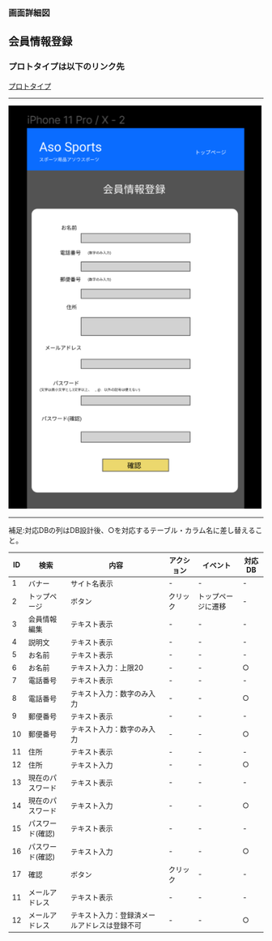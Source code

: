 ### 画面詳細図
## 会員情報登録
### プロトタイプは以下のリンク先
[プロトタイプ](https://www.figma.com/file/36DPETfL3dwzP5NjNW1WZQ/Untitled?node-id=0%3A1)
*****
<img src="img/register.png" width="500">

*****

補足:対応DBの列はDB設計後、○を対応するテーブル・カラム名に差し替えること。

| ID | 検索 | 内容 | アクション | イベント | 対応DB |
|----|-----|-----|---------|--------|-------|
|1|バナー|サイト名表示|-|-|-|
|2|トップページ|ボタン|クリック|トップページに遷移|-|
|3|会員情報編集|テキスト表示|-|-|-|
|4|説明文|テキスト表示|-|-|-|
|5|お名前|テキスト表示|-|-|-|
|6|お名前|テキスト入力：上限20|-|-|○|
|7|電話番号|テキスト表示|-|-|-|
|8|電話番号|テキスト入力：数字のみ入力|-|-|○|
|9|郵便番号|テキスト表示|-|-|-|
|10|郵便番号|テキスト入力：数字のみ入力|-|-|○|
|11|住所|テキスト表示|-|-|-|
|12|住所|テキスト入力|-|-|○|
|13|現在のパスワード|テキスト表示|-|-|-|
|14|現在のパスワード|テキスト入力|-|-|○|
|15|パスワード(確認)|テキスト表示|-|-|-|
|16|パスワード(確認)|テキスト入力|-|-|○|
|17|確認|ボタン|クリック|-|-|
|11|メールアドレス|テキスト表示|-|-|-|
|12|メールアドレス|テキスト入力：登録済メールアドレスは登録不可|-|-|○|
